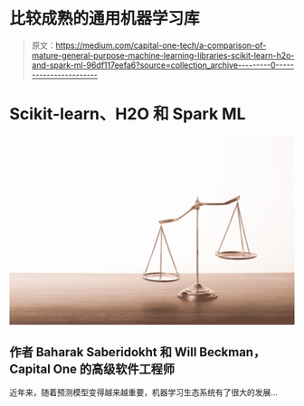 # 比较成熟的通用机器学习库

> 原文：<https://medium.com/capital-one-tech/a-comparison-of-mature-general-purpose-machine-learning-libraries-scikit-learn-h2o-and-spark-ml-96df117eefa6?source=collection_archive---------0----------------------->

# Scikit-learn、H2O 和 Spark ML

![](img/8d3f88446ded4ebd76866d43416be256.png)

## 作者 Baharak Saberidokht 和 Will Beckman，Capital One 的高级软件工程师

近年来，随着预测模型变得越来越重要，机器学习生态系统有了很大的发展…